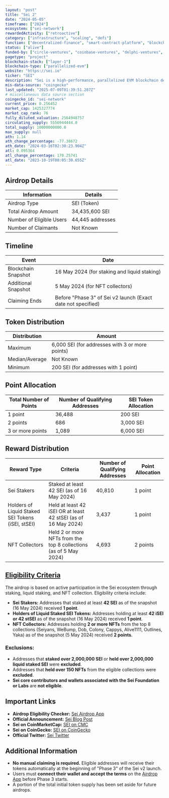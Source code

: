 ```yaml
---
layout: "post"
title: "Sei 2"
date: "2024-05-05"
timeframe: ["2024"]
ecosystem: ["sei-network"]
rewardedActivity: ["retroactive"]
category: ["infrastructure", "scaling", "defi"]
function: ["decentralized-finance", "smart-contract-platform", "blockchain"]
status: ["alive"]
funded-by: ["circle-ventures", "coinbase-ventures", "delphi-ventures", "world-liberty-financial", "okx-ventures", "multicoin-capital"]
pagetype: "project"
blockchain-stack: ["layer-1"]
blockchain-type: ["parallelized-evm"]
website: "https://sei.io"
ticker: "SEI"
description: "Sei is a high-performance, parallelized EVM blockchain designed for the Ethereum ecosystem, offering fast finality and scalability."
mis-data-source: "coingecko"
last_updated: "2025-07-09T01:39:51.287Z"
# miscellaneous data source section
coingecko_id: "sei-network"
current_price: 0.256452
market_cap: 1425327774
market_cap_rank: 76
fully_diluted_valuation: 2564948757
circulating_supply: 5556944444.0
total_supply: 10000000000.0
max_supply: null
ath: 1.14
ath_change_percentage: -77.38672
ath_date: "2024-03-16T02:30:23.904Z"
atl: 0.095364
atl_change_percentage: 170.25741
atl_date: "2023-10-19T08:05:30.655Z"
---
```


## Airdrop Details

| Information              | Details          |
| ------------------------ | ---------------- |
| Airdrop Type             | SEI (Token)      |
| Total Airdrop Amount     | 34,435,600 SEI   |
| Number of Eligible Users | 44,445 addresses |
| Number of Claimants      | Not Known        |

## Timeline

| Event               | Date                                                         |
| ------------------- | ------------------------------------------------------------ |
| Blockchain Snapshot | 16 May 2024 (for staking and liquid staking)                 |
| Additional Snapshot | 5 May 2024 (for NFT collectors)                              |
| Claiming Ends       | Before "Phase 3" of Sei v2 launch (Exact date not specified) |

## Token Distribution

| Distribution   | Amount                                          |
| -------------- | ----------------------------------------------- |
| Maximum        | 6,000 SEI (for addresses with 3 or more points) |
| Median/Average | Not Known                                       |
| Minimum        | 200 SEI (for addresses with 1 point)            |

## Point Allocation

| Total Number of Points | Number of Qualifying Addresses | SEI Token Allocation |
| ---------------------- | ------------------------------ | -------------------- |
| 1 point                | 36,488                         | 200 SEI              |
| 2 points               | 686                            | 3,000 SEI            |
| 3 or more points       | 1,089                          | 6,000 SEI            |

## Reward Distribution

| Reward Type                                       | Criteria                                                          | Number of Qualifying Addresses | Point Allocation |
| ------------------------------------------------- | ----------------------------------------------------------------- | ------------------------------ | ---------------- |
| Sei Stakers                                       | Staked at least 42 SEI (as of 16 May 2024)                        | 40,810                         | 1 point          |
| Holders of Liquid Staked SEI Tokens (iSEI, stSEI) | Held at least 42 iSEI OR at least 42 stSEI (as of 16 May 2024)    | 3,437                          | 1 point          |
| NFT Collectors                                    | Held 2 or more NFTs from the top 8 collections (as of 5 May 2024) | 4,693                          | 2 points         |

## [Eligibility Criteria](https://blog.sei.io/the-sei-community-airdrop/)

The airdrop is based on active participation in the Sei ecosystem through staking, liquid staking, and NFT collection. Eligibility criteria include:

- **Sei Stakers:** Addresses that staked at least **42 SEI** as of the snapshot (16 May 2024) received **1 point**.
- **Holders of Liquid Staked SEI Tokens:** Addresses holding at least **42 iSEI or 42 stSEI** as of the snapshot (16 May 2024) received **1 point**.
- **NFT Collectors:** Addresses holding **2 or more NFTs** from the top 8 collections (Seiyans, WeBump, Dob, Colony, Cappys, Alive1111, Outlines, Yaka) as of the snapshot (5 May 2024) received **2 points**.

### Exclusions:

- Addresses that **staked over 2,000,000 SEI** or **held over 2,000,000 liquid staked SEI** were **excluded**.
- Addresses that **held over 150 NFTs** from the eligible collections were **excluded**.
- **Sei core contributors and wallets associated with the Sei Foundation or Labs** are **not eligible**.

## Important Links

- **Airdrop Eligibility Checker:** [Sei Airdrop App](https://airdrop.sei.io/)
- **Official Announcement:** [Sei Blog Post](https://blog.sei.io/the-sei-community-airdrop/)
- **Sei on CoinMarketCap:** [SEI on CMC](https://coinmarketcap.com/currencies/sei/)
- **Sei on CoinGecko:** [SEI on CoinGecko](https://www.coingecko.com/en/coins/sei)
- **Official Twitter:** [Sei Twitter](https://twitter.com/SeiNetwork)

## Additional Information

- **No manual claiming is required.** Eligible addresses will receive their tokens automatically at the beginning of "Phase 3" of the Sei v2 launch.
- Users must **connect their wallet and accept the terms** on the [Airdrop App](https://airdrop.sei.io/) before Phase 3 starts.
- A portion of the total initial token supply has been set aside for future airdrops.